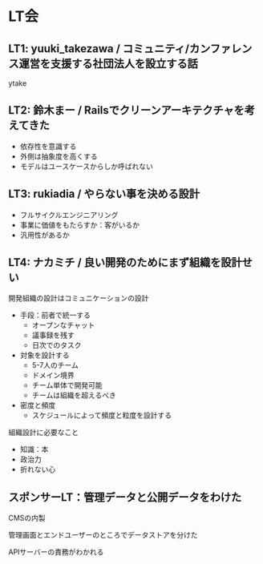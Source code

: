 # LT会

## LT1: yuuki_takezawa / コミュニティ/カンファレンス運営を支援する社団法人を設立する話

ytake

## LT2: 鈴木まー / Railsでクリーンアーキテクチャを考えてきた

- 依存性を意識する
- 外側は抽象度を高くする
- モデルはユースケースからしか呼ばれない

## LT3: rukiadia / やらない事を決める設計

- フルサイクルエンジニアリング
- 事業に価値をもたらすか：客がいるか
- 汎用性があるか

## LT4: ナカミチ / 良い開発のためにまず組織を設計せい

開発組織の設計はコミュニケーションの設計

- 手段：前者で統一する
  - オープンなチャット
  - 議事録を残す
  - 日次でのタスク
- 対象を設計する
  - 5-7人のチーム
  - ドメイン境界
  - チーム単体で開発可能
  - チームは組織を超えるべき
- 密度と頻度
  - スケジュールによって頻度と粒度を設計する

組織設計に必要なこと

- 知識：本
- 政治力
- 折れない心

## スポンサーLT：管理データと公開データをわけた

CMSの内製

管理画面とエンドユーザーのところでデータストアを分けた

APIサーバーの責務がわかれる

